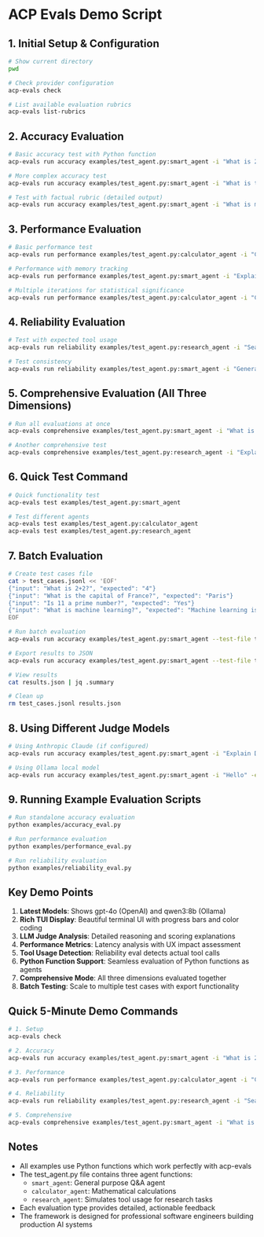 # ACP Evals Demo Script

## 1. Initial Setup & Configuration

```bash
# Show current directory
pwd

# Check provider configuration
acp-evals check

# List available evaluation rubrics
acp-evals list-rubrics
```

## 2. Accuracy Evaluation

```bash
# Basic accuracy test with Python function
acp-evals run accuracy examples/test_agent.py:smart_agent -i "What is 2+2?" -e "4"

# More complex accuracy test
acp-evals run accuracy examples/test_agent.py:smart_agent -i "What is the capital of France?" -e "Paris"

# Test with factual rubric (detailed output)
acp-evals run accuracy examples/test_agent.py:smart_agent -i "What is machine learning?" -e "Machine learning is a subset of AI" --show-details
```

## 3. Performance Evaluation

```bash
# Basic performance test
acp-evals run performance examples/test_agent.py:calculator_agent -i "Calculate 25% of 80"

# Performance with memory tracking
acp-evals run performance examples/test_agent.py:smart_agent -i "Explain quantum computing" --track-memory

# Multiple iterations for statistical significance
acp-evals run performance examples/test_agent.py:calculator_agent -i "Calculate 5 factorial" --iterations 10
```

## 4. Reliability Evaluation

```bash
# Test with expected tool usage
acp-evals run reliability examples/test_agent.py:research_agent -i "Search for latest AI news and summarize it" --expected-tools search summarize

# Test consistency
acp-evals run reliability examples/test_agent.py:smart_agent -i "Generate a greeting" --test-consistency
```

## 5. Comprehensive Evaluation (All Three Dimensions)

```bash
# Run all evaluations at once
acp-evals comprehensive examples/test_agent.py:smart_agent -i "What is machine learning?" -e "Machine learning is a subset of AI" --show-details

# Another comprehensive test
acp-evals comprehensive examples/test_agent.py:research_agent -i "Explain quantum computing" -e "Quantum computing uses quantum mechanics principles"
```

## 6. Quick Test Command

```bash
# Quick functionality test
acp-evals test examples/test_agent.py:smart_agent

# Test different agents
acp-evals test examples/test_agent.py:calculator_agent
acp-evals test examples/test_agent.py:research_agent
```

## 7. Batch Evaluation

```bash
# Create test cases file
cat > test_cases.jsonl << 'EOF'
{"input": "What is 2+2?", "expected": "4"}
{"input": "What is the capital of France?", "expected": "Paris"}
{"input": "Is 11 a prime number?", "expected": "Yes"}
{"input": "What is machine learning?", "expected": "Machine learning is a subset of AI"}
EOF

# Run batch evaluation
acp-evals run accuracy examples/test_agent.py:smart_agent --test-file test_cases.jsonl

# Export results to JSON
acp-evals run accuracy examples/test_agent.py:smart_agent --test-file test_cases.jsonl --export results.json

# View results
cat results.json | jq .summary

# Clean up
rm test_cases.jsonl results.json
```

## 8. Using Different Judge Models

```bash
# Using Anthropic Claude (if configured)
acp-evals run accuracy examples/test_agent.py:smart_agent -i "Explain DNA" -e "DNA stores genetic information" --judge-model claude-sonnet-4

# Using Ollama local model
acp-evals run accuracy examples/test_agent.py:smart_agent -i "Hello" -e "Hi there" --judge-model ollama:qwen3:8b
```

## 9. Running Example Evaluation Scripts

```bash
# Run standalone accuracy evaluation
python examples/accuracy_eval.py

# Run performance evaluation
python examples/performance_eval.py

# Run reliability evaluation
python examples/reliability_eval.py
```

## Key Demo Points

1. **Latest Models**: Shows gpt-4o (OpenAI) and qwen3:8b (Ollama)
2. **Rich TUI Display**: Beautiful terminal UI with progress bars and color coding
3. **LLM Judge Analysis**: Detailed reasoning and scoring explanations
4. **Performance Metrics**: Latency analysis with UX impact assessment
5. **Tool Usage Detection**: Reliability eval detects actual tool calls
6. **Python Function Support**: Seamless evaluation of Python functions as agents
7. **Comprehensive Mode**: All three dimensions evaluated together
8. **Batch Testing**: Scale to multiple test cases with export functionality

## Quick 5-Minute Demo Commands

```bash
# 1. Setup
acp-evals check

# 2. Accuracy
acp-evals run accuracy examples/test_agent.py:smart_agent -i "What is 2+2?" -e "4"

# 3. Performance
acp-evals run performance examples/test_agent.py:calculator_agent -i "Calculate 25% of 80" --track-memory

# 4. Reliability
acp-evals run reliability examples/test_agent.py:research_agent -i "Search for AI news" --expected-tools search

# 5. Comprehensive
acp-evals comprehensive examples/test_agent.py:smart_agent -i "What is AI?" -e "Artificial Intelligence" --show-details
```

## Notes

- All examples use Python functions which work perfectly with acp-evals
- The test_agent.py file contains three agent functions:
  - `smart_agent`: General purpose Q&A agent
  - `calculator_agent`: Mathematical calculations
  - `research_agent`: Simulates tool usage for research tasks
- Each evaluation type provides detailed, actionable feedback
- The framework is designed for professional software engineers building production AI systems